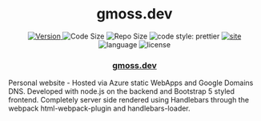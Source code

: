<h1 align="center">gmoss.dev</h1>

<div align="center">
  <!-- Version -->
  <a href="https://github.com/mbradds/me.dev">
    <img src="https://img.shields.io/github/package-json/v/mbradds/me.dev" alt="Version" />
  </a>
  <!-- Size -->
  <a>
    <img src="https://img.shields.io/github/languages/code-size/mbradds/me.dev" alt="Code Size" />
  </a>
  <!-- Repo Size -->
  <a>
    <img src="https://img.shields.io/github/repo-size/mbradds/me.dev" alt="Repo Size" />
  </a>
  <!-- Style -->
  <a>
    <img alt="code style: prettier" src="https://img.shields.io/badge/code_style-prettier-ff69b4.svg?style=flat-square">
  </a>
  <!-- website -->
  <a href="https://www.gmoss.dev/">
    <img alt="site" src="https://img.shields.io/website?url=https://www.gmoss.dev/">
  </a>
  <!-- Language -->
  <a>
    <img alt="language" src="https://img.shields.io/github/languages/top/mbradds/me.dev">
  </a>
  <!-- License -->
  <a>
    <img alt="license" src="https://img.shields.io/github/license/mbradds/me.dev">
  </a>
</div>

<div align="center">
  <h3>
    <a href="https://www.gmoss.dev/">
      gmoss.dev
    </a>
  </h3>
</div>

Personal website - Hosted via Azure static WebApps and Google Domains DNS. Developed with node.js on the backend and Bootstrap 5 styled frontend. Completely server side rendered using Handlebars through the webpack html-webpack-plugin and handlebars-loader.
